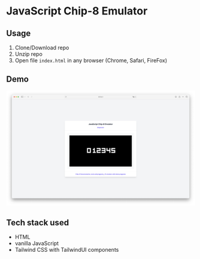 # JavaScript Chip-8 Emulator

## Usage

1. Clone/Download repo
2. Unzip repo
3. Open file `index.html` in any browser (Chrome, Safari, FireFox)


## Demo

![JavaScript Chip-8 Emulator](demo.png)

## Tech stack used

- HTML
- vanilla JavaScript
- Tailwind CSS with TailwindUI components